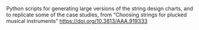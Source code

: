 Python scripts for generating large versions of the string design charts, and to replicate some of the case studies, from “Choosing strings for plucked musical instruments” https://doi.org/10.3813/AAA.919333
